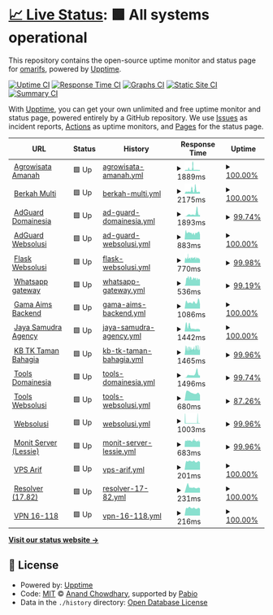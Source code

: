 # [📈 Live Status](https://demo.upptime.js.org): <!--live status--> **🟩 All systems operational**

This repository contains the open-source uptime monitor and status page for [omarifs](https://demo.upptime.js.org), powered by [Upptime](https://github.com/upptime/upptime).

[![Uptime CI](https://github.com/omarifs/uptime-monitoring/workflows/Uptime%20CI/badge.svg)](https://github.com/omarifs/uptime-monitoring/actions?query=workflow%3A%22Uptime+CI%22)
[![Response Time CI](https://github.com/omarifs/uptime-monitoring/workflows/Response%20Time%20CI/badge.svg)](https://github.com/omarifs/uptime-monitoring/actions?query=workflow%3A%22Response+Time+CI%22)
[![Graphs CI](https://github.com/omarifs/uptime-monitoring/workflows/Graphs%20CI/badge.svg)](https://github.com/omarifs/uptime-monitoring/actions?query=workflow%3A%22Graphs+CI%22)
[![Static Site CI](https://github.com/omarifs/uptime-monitoring/workflows/Static%20Site%20CI/badge.svg)](https://github.com/omarifs/uptime-monitoring/actions?query=workflow%3A%22Static+Site+CI%22)
[![Summary CI](https://github.com/omarifs/uptime-monitoring/workflows/Summary%20CI/badge.svg)](https://github.com/omarifs/uptime-monitoring/actions?query=workflow%3A%22Summary+CI%22)

With [Upptime](https://upptime.js.org), you can get your own unlimited and free uptime monitor and status page, powered entirely by a GitHub repository. We use [Issues](https://github.com/omarifs/uptime-monitoring/issues) as incident reports, [Actions](https://github.com/omarifs/uptime-monitoring/actions) as uptime monitors, and [Pages](https://demo.upptime.js.org) for the status page.

<!--start: status pages-->
<!-- This summary is generated by Upptime (https://github.com/upptime/upptime) -->
<!-- Do not edit this manually, your changes will be overwritten -->
<!-- prettier-ignore -->
| URL | Status | History | Response Time | Uptime |
| --- | ------ | ------- | ------------- | ------ |
| <img alt="" src="https://icons.duckduckgo.com/ip3/agrowisataamanah.id.ico" height="13"> [Agrowisata Amanah](https://agrowisataamanah.id) | 🟩 Up | [agrowisata-amanah.yml](https://github.com/omarifs/uptime-monitoring/commits/HEAD/history/agrowisata-amanah.yml) | <details><summary><img alt="Response time graph" src="./graphs/agrowisata-amanah/response-time-week.png" height="20"> 1889ms</summary><br><a href="https://uptime.websolusi.com/history/agrowisata-amanah"><img alt="Response time 7058" src="https://img.shields.io/endpoint?url=https%3A%2F%2Fraw.githubusercontent.com%2Fomarifs%2Fuptime-monitoring%2FHEAD%2Fapi%2Fagrowisata-amanah%2Fresponse-time.json"></a><br><a href="https://uptime.websolusi.com/history/agrowisata-amanah"><img alt="24-hour response time 837" src="https://img.shields.io/endpoint?url=https%3A%2F%2Fraw.githubusercontent.com%2Fomarifs%2Fuptime-monitoring%2FHEAD%2Fapi%2Fagrowisata-amanah%2Fresponse-time-day.json"></a><br><a href="https://uptime.websolusi.com/history/agrowisata-amanah"><img alt="7-day response time 1889" src="https://img.shields.io/endpoint?url=https%3A%2F%2Fraw.githubusercontent.com%2Fomarifs%2Fuptime-monitoring%2FHEAD%2Fapi%2Fagrowisata-amanah%2Fresponse-time-week.json"></a><br><a href="https://uptime.websolusi.com/history/agrowisata-amanah"><img alt="30-day response time 6852" src="https://img.shields.io/endpoint?url=https%3A%2F%2Fraw.githubusercontent.com%2Fomarifs%2Fuptime-monitoring%2FHEAD%2Fapi%2Fagrowisata-amanah%2Fresponse-time-month.json"></a><br><a href="https://uptime.websolusi.com/history/agrowisata-amanah"><img alt="1-year response time 7058" src="https://img.shields.io/endpoint?url=https%3A%2F%2Fraw.githubusercontent.com%2Fomarifs%2Fuptime-monitoring%2FHEAD%2Fapi%2Fagrowisata-amanah%2Fresponse-time-year.json"></a></details> | <details><summary><a href="https://uptime.websolusi.com/history/agrowisata-amanah">100.00%</a></summary><a href="https://uptime.websolusi.com/history/agrowisata-amanah"><img alt="All-time uptime 98.57%" src="https://img.shields.io/endpoint?url=https%3A%2F%2Fraw.githubusercontent.com%2Fomarifs%2Fuptime-monitoring%2FHEAD%2Fapi%2Fagrowisata-amanah%2Fuptime.json"></a><br><a href="https://uptime.websolusi.com/history/agrowisata-amanah"><img alt="24-hour uptime 100.00%" src="https://img.shields.io/endpoint?url=https%3A%2F%2Fraw.githubusercontent.com%2Fomarifs%2Fuptime-monitoring%2FHEAD%2Fapi%2Fagrowisata-amanah%2Fuptime-day.json"></a><br><a href="https://uptime.websolusi.com/history/agrowisata-amanah"><img alt="7-day uptime 100.00%" src="https://img.shields.io/endpoint?url=https%3A%2F%2Fraw.githubusercontent.com%2Fomarifs%2Fuptime-monitoring%2FHEAD%2Fapi%2Fagrowisata-amanah%2Fuptime-week.json"></a><br><a href="https://uptime.websolusi.com/history/agrowisata-amanah"><img alt="30-day uptime 97.99%" src="https://img.shields.io/endpoint?url=https%3A%2F%2Fraw.githubusercontent.com%2Fomarifs%2Fuptime-monitoring%2FHEAD%2Fapi%2Fagrowisata-amanah%2Fuptime-month.json"></a><br><a href="https://uptime.websolusi.com/history/agrowisata-amanah"><img alt="1-year uptime 98.57%" src="https://img.shields.io/endpoint?url=https%3A%2F%2Fraw.githubusercontent.com%2Fomarifs%2Fuptime-monitoring%2FHEAD%2Fapi%2Fagrowisata-amanah%2Fuptime-year.json"></a></details>
| <img alt="" src="https://icons.duckduckgo.com/ip3/berkahmulti.com.ico" height="13"> [Berkah Multi](https://berkahmulti.com) | 🟩 Up | [berkah-multi.yml](https://github.com/omarifs/uptime-monitoring/commits/HEAD/history/berkah-multi.yml) | <details><summary><img alt="Response time graph" src="./graphs/berkah-multi/response-time-week.png" height="20"> 2175ms</summary><br><a href="https://uptime.websolusi.com/history/berkah-multi"><img alt="Response time 3821" src="https://img.shields.io/endpoint?url=https%3A%2F%2Fraw.githubusercontent.com%2Fomarifs%2Fuptime-monitoring%2FHEAD%2Fapi%2Fberkah-multi%2Fresponse-time.json"></a><br><a href="https://uptime.websolusi.com/history/berkah-multi"><img alt="24-hour response time 1194" src="https://img.shields.io/endpoint?url=https%3A%2F%2Fraw.githubusercontent.com%2Fomarifs%2Fuptime-monitoring%2FHEAD%2Fapi%2Fberkah-multi%2Fresponse-time-day.json"></a><br><a href="https://uptime.websolusi.com/history/berkah-multi"><img alt="7-day response time 2175" src="https://img.shields.io/endpoint?url=https%3A%2F%2Fraw.githubusercontent.com%2Fomarifs%2Fuptime-monitoring%2FHEAD%2Fapi%2Fberkah-multi%2Fresponse-time-week.json"></a><br><a href="https://uptime.websolusi.com/history/berkah-multi"><img alt="30-day response time 4211" src="https://img.shields.io/endpoint?url=https%3A%2F%2Fraw.githubusercontent.com%2Fomarifs%2Fuptime-monitoring%2FHEAD%2Fapi%2Fberkah-multi%2Fresponse-time-month.json"></a><br><a href="https://uptime.websolusi.com/history/berkah-multi"><img alt="1-year response time 3821" src="https://img.shields.io/endpoint?url=https%3A%2F%2Fraw.githubusercontent.com%2Fomarifs%2Fuptime-monitoring%2FHEAD%2Fapi%2Fberkah-multi%2Fresponse-time-year.json"></a></details> | <details><summary><a href="https://uptime.websolusi.com/history/berkah-multi">100.00%</a></summary><a href="https://uptime.websolusi.com/history/berkah-multi"><img alt="All-time uptime 85.91%" src="https://img.shields.io/endpoint?url=https%3A%2F%2Fraw.githubusercontent.com%2Fomarifs%2Fuptime-monitoring%2FHEAD%2Fapi%2Fberkah-multi%2Fuptime.json"></a><br><a href="https://uptime.websolusi.com/history/berkah-multi"><img alt="24-hour uptime 100.00%" src="https://img.shields.io/endpoint?url=https%3A%2F%2Fraw.githubusercontent.com%2Fomarifs%2Fuptime-monitoring%2FHEAD%2Fapi%2Fberkah-multi%2Fuptime-day.json"></a><br><a href="https://uptime.websolusi.com/history/berkah-multi"><img alt="7-day uptime 100.00%" src="https://img.shields.io/endpoint?url=https%3A%2F%2Fraw.githubusercontent.com%2Fomarifs%2Fuptime-monitoring%2FHEAD%2Fapi%2Fberkah-multi%2Fuptime-week.json"></a><br><a href="https://uptime.websolusi.com/history/berkah-multi"><img alt="30-day uptime 97.59%" src="https://img.shields.io/endpoint?url=https%3A%2F%2Fraw.githubusercontent.com%2Fomarifs%2Fuptime-monitoring%2FHEAD%2Fapi%2Fberkah-multi%2Fuptime-month.json"></a><br><a href="https://uptime.websolusi.com/history/berkah-multi"><img alt="1-year uptime 85.91%" src="https://img.shields.io/endpoint?url=https%3A%2F%2Fraw.githubusercontent.com%2Fomarifs%2Fuptime-monitoring%2FHEAD%2Fapi%2Fberkah-multi%2Fuptime-year.json"></a></details>
| <img alt="" src="https://icons.duckduckgo.com/ip3/dns.tsdn.my.id.ico" height="13"> [AdGuard Domainesia](https://dns.tsdn.my.id) | 🟩 Up | [ad-guard-domainesia.yml](https://github.com/omarifs/uptime-monitoring/commits/HEAD/history/ad-guard-domainesia.yml) | <details><summary><img alt="Response time graph" src="./graphs/ad-guard-domainesia/response-time-week.png" height="20"> 1893ms</summary><br><a href="https://uptime.websolusi.com/history/ad-guard-domainesia"><img alt="Response time 1893" src="https://img.shields.io/endpoint?url=https%3A%2F%2Fraw.githubusercontent.com%2Fomarifs%2Fuptime-monitoring%2FHEAD%2Fapi%2Fad-guard-domainesia%2Fresponse-time.json"></a><br><a href="https://uptime.websolusi.com/history/ad-guard-domainesia"><img alt="24-hour response time 1309" src="https://img.shields.io/endpoint?url=https%3A%2F%2Fraw.githubusercontent.com%2Fomarifs%2Fuptime-monitoring%2FHEAD%2Fapi%2Fad-guard-domainesia%2Fresponse-time-day.json"></a><br><a href="https://uptime.websolusi.com/history/ad-guard-domainesia"><img alt="7-day response time 1893" src="https://img.shields.io/endpoint?url=https%3A%2F%2Fraw.githubusercontent.com%2Fomarifs%2Fuptime-monitoring%2FHEAD%2Fapi%2Fad-guard-domainesia%2Fresponse-time-week.json"></a><br><a href="https://uptime.websolusi.com/history/ad-guard-domainesia"><img alt="30-day response time 1893" src="https://img.shields.io/endpoint?url=https%3A%2F%2Fraw.githubusercontent.com%2Fomarifs%2Fuptime-monitoring%2FHEAD%2Fapi%2Fad-guard-domainesia%2Fresponse-time-month.json"></a><br><a href="https://uptime.websolusi.com/history/ad-guard-domainesia"><img alt="1-year response time 1893" src="https://img.shields.io/endpoint?url=https%3A%2F%2Fraw.githubusercontent.com%2Fomarifs%2Fuptime-monitoring%2FHEAD%2Fapi%2Fad-guard-domainesia%2Fresponse-time-year.json"></a></details> | <details><summary><a href="https://uptime.websolusi.com/history/ad-guard-domainesia">99.74%</a></summary><a href="https://uptime.websolusi.com/history/ad-guard-domainesia"><img alt="All-time uptime 99.74%" src="https://img.shields.io/endpoint?url=https%3A%2F%2Fraw.githubusercontent.com%2Fomarifs%2Fuptime-monitoring%2FHEAD%2Fapi%2Fad-guard-domainesia%2Fuptime.json"></a><br><a href="https://uptime.websolusi.com/history/ad-guard-domainesia"><img alt="24-hour uptime 100.00%" src="https://img.shields.io/endpoint?url=https%3A%2F%2Fraw.githubusercontent.com%2Fomarifs%2Fuptime-monitoring%2FHEAD%2Fapi%2Fad-guard-domainesia%2Fuptime-day.json"></a><br><a href="https://uptime.websolusi.com/history/ad-guard-domainesia"><img alt="7-day uptime 99.74%" src="https://img.shields.io/endpoint?url=https%3A%2F%2Fraw.githubusercontent.com%2Fomarifs%2Fuptime-monitoring%2FHEAD%2Fapi%2Fad-guard-domainesia%2Fuptime-week.json"></a><br><a href="https://uptime.websolusi.com/history/ad-guard-domainesia"><img alt="30-day uptime 99.74%" src="https://img.shields.io/endpoint?url=https%3A%2F%2Fraw.githubusercontent.com%2Fomarifs%2Fuptime-monitoring%2FHEAD%2Fapi%2Fad-guard-domainesia%2Fuptime-month.json"></a><br><a href="https://uptime.websolusi.com/history/ad-guard-domainesia"><img alt="1-year uptime 99.74%" src="https://img.shields.io/endpoint?url=https%3A%2F%2Fraw.githubusercontent.com%2Fomarifs%2Fuptime-monitoring%2FHEAD%2Fapi%2Fad-guard-domainesia%2Fuptime-year.json"></a></details>
| <img alt="" src="https://icons.duckduckgo.com/ip3/dns.websolusi.com.ico" height="13"> [AdGuard Websolusi](https://dns.websolusi.com) | 🟩 Up | [ad-guard-websolusi.yml](https://github.com/omarifs/uptime-monitoring/commits/HEAD/history/ad-guard-websolusi.yml) | <details><summary><img alt="Response time graph" src="./graphs/ad-guard-websolusi/response-time-week.png" height="20"> 883ms</summary><br><a href="https://uptime.websolusi.com/history/ad-guard-websolusi"><img alt="Response time 1352" src="https://img.shields.io/endpoint?url=https%3A%2F%2Fraw.githubusercontent.com%2Fomarifs%2Fuptime-monitoring%2FHEAD%2Fapi%2Fad-guard-websolusi%2Fresponse-time.json"></a><br><a href="https://uptime.websolusi.com/history/ad-guard-websolusi"><img alt="24-hour response time 613" src="https://img.shields.io/endpoint?url=https%3A%2F%2Fraw.githubusercontent.com%2Fomarifs%2Fuptime-monitoring%2FHEAD%2Fapi%2Fad-guard-websolusi%2Fresponse-time-day.json"></a><br><a href="https://uptime.websolusi.com/history/ad-guard-websolusi"><img alt="7-day response time 883" src="https://img.shields.io/endpoint?url=https%3A%2F%2Fraw.githubusercontent.com%2Fomarifs%2Fuptime-monitoring%2FHEAD%2Fapi%2Fad-guard-websolusi%2Fresponse-time-week.json"></a><br><a href="https://uptime.websolusi.com/history/ad-guard-websolusi"><img alt="30-day response time 1551" src="https://img.shields.io/endpoint?url=https%3A%2F%2Fraw.githubusercontent.com%2Fomarifs%2Fuptime-monitoring%2FHEAD%2Fapi%2Fad-guard-websolusi%2Fresponse-time-month.json"></a><br><a href="https://uptime.websolusi.com/history/ad-guard-websolusi"><img alt="1-year response time 1352" src="https://img.shields.io/endpoint?url=https%3A%2F%2Fraw.githubusercontent.com%2Fomarifs%2Fuptime-monitoring%2FHEAD%2Fapi%2Fad-guard-websolusi%2Fresponse-time-year.json"></a></details> | <details><summary><a href="https://uptime.websolusi.com/history/ad-guard-websolusi">100.00%</a></summary><a href="https://uptime.websolusi.com/history/ad-guard-websolusi"><img alt="All-time uptime 93.61%" src="https://img.shields.io/endpoint?url=https%3A%2F%2Fraw.githubusercontent.com%2Fomarifs%2Fuptime-monitoring%2FHEAD%2Fapi%2Fad-guard-websolusi%2Fuptime.json"></a><br><a href="https://uptime.websolusi.com/history/ad-guard-websolusi"><img alt="24-hour uptime 100.00%" src="https://img.shields.io/endpoint?url=https%3A%2F%2Fraw.githubusercontent.com%2Fomarifs%2Fuptime-monitoring%2FHEAD%2Fapi%2Fad-guard-websolusi%2Fuptime-day.json"></a><br><a href="https://uptime.websolusi.com/history/ad-guard-websolusi"><img alt="7-day uptime 100.00%" src="https://img.shields.io/endpoint?url=https%3A%2F%2Fraw.githubusercontent.com%2Fomarifs%2Fuptime-monitoring%2FHEAD%2Fapi%2Fad-guard-websolusi%2Fuptime-week.json"></a><br><a href="https://uptime.websolusi.com/history/ad-guard-websolusi"><img alt="30-day uptime 96.82%" src="https://img.shields.io/endpoint?url=https%3A%2F%2Fraw.githubusercontent.com%2Fomarifs%2Fuptime-monitoring%2FHEAD%2Fapi%2Fad-guard-websolusi%2Fuptime-month.json"></a><br><a href="https://uptime.websolusi.com/history/ad-guard-websolusi"><img alt="1-year uptime 93.61%" src="https://img.shields.io/endpoint?url=https%3A%2F%2Fraw.githubusercontent.com%2Fomarifs%2Fuptime-monitoring%2FHEAD%2Fapi%2Fad-guard-websolusi%2Fuptime-year.json"></a></details>
| <img alt="" src="https://icons.duckduckgo.com/ip3/flask.websolusi.com.ico" height="13"> [Flask Websolusi](https://flask.websolusi.com) | 🟩 Up | [flask-websolusi.yml](https://github.com/omarifs/uptime-monitoring/commits/HEAD/history/flask-websolusi.yml) | <details><summary><img alt="Response time graph" src="./graphs/flask-websolusi/response-time-week.png" height="20"> 770ms</summary><br><a href="https://uptime.websolusi.com/history/flask-websolusi"><img alt="Response time 1512" src="https://img.shields.io/endpoint?url=https%3A%2F%2Fraw.githubusercontent.com%2Fomarifs%2Fuptime-monitoring%2FHEAD%2Fapi%2Fflask-websolusi%2Fresponse-time.json"></a><br><a href="https://uptime.websolusi.com/history/flask-websolusi"><img alt="24-hour response time 641" src="https://img.shields.io/endpoint?url=https%3A%2F%2Fraw.githubusercontent.com%2Fomarifs%2Fuptime-monitoring%2FHEAD%2Fapi%2Fflask-websolusi%2Fresponse-time-day.json"></a><br><a href="https://uptime.websolusi.com/history/flask-websolusi"><img alt="7-day response time 770" src="https://img.shields.io/endpoint?url=https%3A%2F%2Fraw.githubusercontent.com%2Fomarifs%2Fuptime-monitoring%2FHEAD%2Fapi%2Fflask-websolusi%2Fresponse-time-week.json"></a><br><a href="https://uptime.websolusi.com/history/flask-websolusi"><img alt="30-day response time 1260" src="https://img.shields.io/endpoint?url=https%3A%2F%2Fraw.githubusercontent.com%2Fomarifs%2Fuptime-monitoring%2FHEAD%2Fapi%2Fflask-websolusi%2Fresponse-time-month.json"></a><br><a href="https://uptime.websolusi.com/history/flask-websolusi"><img alt="1-year response time 1512" src="https://img.shields.io/endpoint?url=https%3A%2F%2Fraw.githubusercontent.com%2Fomarifs%2Fuptime-monitoring%2FHEAD%2Fapi%2Fflask-websolusi%2Fresponse-time-year.json"></a></details> | <details><summary><a href="https://uptime.websolusi.com/history/flask-websolusi">99.98%</a></summary><a href="https://uptime.websolusi.com/history/flask-websolusi"><img alt="All-time uptime 97.53%" src="https://img.shields.io/endpoint?url=https%3A%2F%2Fraw.githubusercontent.com%2Fomarifs%2Fuptime-monitoring%2FHEAD%2Fapi%2Fflask-websolusi%2Fuptime.json"></a><br><a href="https://uptime.websolusi.com/history/flask-websolusi"><img alt="24-hour uptime 100.00%" src="https://img.shields.io/endpoint?url=https%3A%2F%2Fraw.githubusercontent.com%2Fomarifs%2Fuptime-monitoring%2FHEAD%2Fapi%2Fflask-websolusi%2Fuptime-day.json"></a><br><a href="https://uptime.websolusi.com/history/flask-websolusi"><img alt="7-day uptime 99.98%" src="https://img.shields.io/endpoint?url=https%3A%2F%2Fraw.githubusercontent.com%2Fomarifs%2Fuptime-monitoring%2FHEAD%2Fapi%2Fflask-websolusi%2Fuptime-week.json"></a><br><a href="https://uptime.websolusi.com/history/flask-websolusi"><img alt="30-day uptime 98.09%" src="https://img.shields.io/endpoint?url=https%3A%2F%2Fraw.githubusercontent.com%2Fomarifs%2Fuptime-monitoring%2FHEAD%2Fapi%2Fflask-websolusi%2Fuptime-month.json"></a><br><a href="https://uptime.websolusi.com/history/flask-websolusi"><img alt="1-year uptime 97.53%" src="https://img.shields.io/endpoint?url=https%3A%2F%2Fraw.githubusercontent.com%2Fomarifs%2Fuptime-monitoring%2FHEAD%2Fapi%2Fflask-websolusi%2Fuptime-year.json"></a></details>
| <img alt="" src="https://icons.duckduckgo.com/ip3/wa.websolusi.com.ico" height="13"> [Whatsapp gateway](https://wa.websolusi.com/session?key=28074e6b-6456-4730-8ffd-6915876352d5&session=notif) | 🟩 Up | [whatsapp-gateway.yml](https://github.com/omarifs/uptime-monitoring/commits/HEAD/history/whatsapp-gateway.yml) | <details><summary><img alt="Response time graph" src="./graphs/whatsapp-gateway/response-time-week.png" height="20"> 536ms</summary><br><a href="https://uptime.websolusi.com/history/whatsapp-gateway"><img alt="Response time 536" src="https://img.shields.io/endpoint?url=https%3A%2F%2Fraw.githubusercontent.com%2Fomarifs%2Fuptime-monitoring%2FHEAD%2Fapi%2Fwhatsapp-gateway%2Fresponse-time.json"></a><br><a href="https://uptime.websolusi.com/history/whatsapp-gateway"><img alt="24-hour response time 493" src="https://img.shields.io/endpoint?url=https%3A%2F%2Fraw.githubusercontent.com%2Fomarifs%2Fuptime-monitoring%2FHEAD%2Fapi%2Fwhatsapp-gateway%2Fresponse-time-day.json"></a><br><a href="https://uptime.websolusi.com/history/whatsapp-gateway"><img alt="7-day response time 536" src="https://img.shields.io/endpoint?url=https%3A%2F%2Fraw.githubusercontent.com%2Fomarifs%2Fuptime-monitoring%2FHEAD%2Fapi%2Fwhatsapp-gateway%2Fresponse-time-week.json"></a><br><a href="https://uptime.websolusi.com/history/whatsapp-gateway"><img alt="30-day response time 536" src="https://img.shields.io/endpoint?url=https%3A%2F%2Fraw.githubusercontent.com%2Fomarifs%2Fuptime-monitoring%2FHEAD%2Fapi%2Fwhatsapp-gateway%2Fresponse-time-month.json"></a><br><a href="https://uptime.websolusi.com/history/whatsapp-gateway"><img alt="1-year response time 536" src="https://img.shields.io/endpoint?url=https%3A%2F%2Fraw.githubusercontent.com%2Fomarifs%2Fuptime-monitoring%2FHEAD%2Fapi%2Fwhatsapp-gateway%2Fresponse-time-year.json"></a></details> | <details><summary><a href="https://uptime.websolusi.com/history/whatsapp-gateway">99.19%</a></summary><a href="https://uptime.websolusi.com/history/whatsapp-gateway"><img alt="All-time uptime 99.19%" src="https://img.shields.io/endpoint?url=https%3A%2F%2Fraw.githubusercontent.com%2Fomarifs%2Fuptime-monitoring%2FHEAD%2Fapi%2Fwhatsapp-gateway%2Fuptime.json"></a><br><a href="https://uptime.websolusi.com/history/whatsapp-gateway"><img alt="24-hour uptime 100.00%" src="https://img.shields.io/endpoint?url=https%3A%2F%2Fraw.githubusercontent.com%2Fomarifs%2Fuptime-monitoring%2FHEAD%2Fapi%2Fwhatsapp-gateway%2Fuptime-day.json"></a><br><a href="https://uptime.websolusi.com/history/whatsapp-gateway"><img alt="7-day uptime 99.19%" src="https://img.shields.io/endpoint?url=https%3A%2F%2Fraw.githubusercontent.com%2Fomarifs%2Fuptime-monitoring%2FHEAD%2Fapi%2Fwhatsapp-gateway%2Fuptime-week.json"></a><br><a href="https://uptime.websolusi.com/history/whatsapp-gateway"><img alt="30-day uptime 99.19%" src="https://img.shields.io/endpoint?url=https%3A%2F%2Fraw.githubusercontent.com%2Fomarifs%2Fuptime-monitoring%2FHEAD%2Fapi%2Fwhatsapp-gateway%2Fuptime-month.json"></a><br><a href="https://uptime.websolusi.com/history/whatsapp-gateway"><img alt="1-year uptime 99.19%" src="https://img.shields.io/endpoint?url=https%3A%2F%2Fraw.githubusercontent.com%2Fomarifs%2Fuptime-monitoring%2FHEAD%2Fapi%2Fwhatsapp-gateway%2Fuptime-year.json"></a></details>
| <img alt="" src="https://icons.duckduckgo.com/ip3/gamaaims.com.ico" height="13"> [Gama Aims Backend](https://gamaaims.com) | 🟩 Up | [gama-aims-backend.yml](https://github.com/omarifs/uptime-monitoring/commits/HEAD/history/gama-aims-backend.yml) | <details><summary><img alt="Response time graph" src="./graphs/gama-aims-backend/response-time-week.png" height="20"> 1086ms</summary><br><a href="https://uptime.websolusi.com/history/gama-aims-backend"><img alt="Response time 1443" src="https://img.shields.io/endpoint?url=https%3A%2F%2Fraw.githubusercontent.com%2Fomarifs%2Fuptime-monitoring%2FHEAD%2Fapi%2Fgama-aims-backend%2Fresponse-time.json"></a><br><a href="https://uptime.websolusi.com/history/gama-aims-backend"><img alt="24-hour response time 689" src="https://img.shields.io/endpoint?url=https%3A%2F%2Fraw.githubusercontent.com%2Fomarifs%2Fuptime-monitoring%2FHEAD%2Fapi%2Fgama-aims-backend%2Fresponse-time-day.json"></a><br><a href="https://uptime.websolusi.com/history/gama-aims-backend"><img alt="7-day response time 1086" src="https://img.shields.io/endpoint?url=https%3A%2F%2Fraw.githubusercontent.com%2Fomarifs%2Fuptime-monitoring%2FHEAD%2Fapi%2Fgama-aims-backend%2Fresponse-time-week.json"></a><br><a href="https://uptime.websolusi.com/history/gama-aims-backend"><img alt="30-day response time 1372" src="https://img.shields.io/endpoint?url=https%3A%2F%2Fraw.githubusercontent.com%2Fomarifs%2Fuptime-monitoring%2FHEAD%2Fapi%2Fgama-aims-backend%2Fresponse-time-month.json"></a><br><a href="https://uptime.websolusi.com/history/gama-aims-backend"><img alt="1-year response time 1443" src="https://img.shields.io/endpoint?url=https%3A%2F%2Fraw.githubusercontent.com%2Fomarifs%2Fuptime-monitoring%2FHEAD%2Fapi%2Fgama-aims-backend%2Fresponse-time-year.json"></a></details> | <details><summary><a href="https://uptime.websolusi.com/history/gama-aims-backend">100.00%</a></summary><a href="https://uptime.websolusi.com/history/gama-aims-backend"><img alt="All-time uptime 87.11%" src="https://img.shields.io/endpoint?url=https%3A%2F%2Fraw.githubusercontent.com%2Fomarifs%2Fuptime-monitoring%2FHEAD%2Fapi%2Fgama-aims-backend%2Fuptime.json"></a><br><a href="https://uptime.websolusi.com/history/gama-aims-backend"><img alt="24-hour uptime 100.00%" src="https://img.shields.io/endpoint?url=https%3A%2F%2Fraw.githubusercontent.com%2Fomarifs%2Fuptime-monitoring%2FHEAD%2Fapi%2Fgama-aims-backend%2Fuptime-day.json"></a><br><a href="https://uptime.websolusi.com/history/gama-aims-backend"><img alt="7-day uptime 100.00%" src="https://img.shields.io/endpoint?url=https%3A%2F%2Fraw.githubusercontent.com%2Fomarifs%2Fuptime-monitoring%2FHEAD%2Fapi%2Fgama-aims-backend%2Fuptime-week.json"></a><br><a href="https://uptime.websolusi.com/history/gama-aims-backend"><img alt="30-day uptime 80.81%" src="https://img.shields.io/endpoint?url=https%3A%2F%2Fraw.githubusercontent.com%2Fomarifs%2Fuptime-monitoring%2FHEAD%2Fapi%2Fgama-aims-backend%2Fuptime-month.json"></a><br><a href="https://uptime.websolusi.com/history/gama-aims-backend"><img alt="1-year uptime 87.11%" src="https://img.shields.io/endpoint?url=https%3A%2F%2Fraw.githubusercontent.com%2Fomarifs%2Fuptime-monitoring%2FHEAD%2Fapi%2Fgama-aims-backend%2Fuptime-year.json"></a></details>
| <img alt="" src="https://icons.duckduckgo.com/ip3/jayasamudra-agency.com.ico" height="13"> [Jaya Samudra Agency](https://jayasamudra-agency.com) | 🟩 Up | [jaya-samudra-agency.yml](https://github.com/omarifs/uptime-monitoring/commits/HEAD/history/jaya-samudra-agency.yml) | <details><summary><img alt="Response time graph" src="./graphs/jaya-samudra-agency/response-time-week.png" height="20"> 1442ms</summary><br><a href="https://uptime.websolusi.com/history/jaya-samudra-agency"><img alt="Response time 2487" src="https://img.shields.io/endpoint?url=https%3A%2F%2Fraw.githubusercontent.com%2Fomarifs%2Fuptime-monitoring%2FHEAD%2Fapi%2Fjaya-samudra-agency%2Fresponse-time.json"></a><br><a href="https://uptime.websolusi.com/history/jaya-samudra-agency"><img alt="24-hour response time 712" src="https://img.shields.io/endpoint?url=https%3A%2F%2Fraw.githubusercontent.com%2Fomarifs%2Fuptime-monitoring%2FHEAD%2Fapi%2Fjaya-samudra-agency%2Fresponse-time-day.json"></a><br><a href="https://uptime.websolusi.com/history/jaya-samudra-agency"><img alt="7-day response time 1442" src="https://img.shields.io/endpoint?url=https%3A%2F%2Fraw.githubusercontent.com%2Fomarifs%2Fuptime-monitoring%2FHEAD%2Fapi%2Fjaya-samudra-agency%2Fresponse-time-week.json"></a><br><a href="https://uptime.websolusi.com/history/jaya-samudra-agency"><img alt="30-day response time 3650" src="https://img.shields.io/endpoint?url=https%3A%2F%2Fraw.githubusercontent.com%2Fomarifs%2Fuptime-monitoring%2FHEAD%2Fapi%2Fjaya-samudra-agency%2Fresponse-time-month.json"></a><br><a href="https://uptime.websolusi.com/history/jaya-samudra-agency"><img alt="1-year response time 2487" src="https://img.shields.io/endpoint?url=https%3A%2F%2Fraw.githubusercontent.com%2Fomarifs%2Fuptime-monitoring%2FHEAD%2Fapi%2Fjaya-samudra-agency%2Fresponse-time-year.json"></a></details> | <details><summary><a href="https://uptime.websolusi.com/history/jaya-samudra-agency">100.00%</a></summary><a href="https://uptime.websolusi.com/history/jaya-samudra-agency"><img alt="All-time uptime 92.59%" src="https://img.shields.io/endpoint?url=https%3A%2F%2Fraw.githubusercontent.com%2Fomarifs%2Fuptime-monitoring%2FHEAD%2Fapi%2Fjaya-samudra-agency%2Fuptime.json"></a><br><a href="https://uptime.websolusi.com/history/jaya-samudra-agency"><img alt="24-hour uptime 100.00%" src="https://img.shields.io/endpoint?url=https%3A%2F%2Fraw.githubusercontent.com%2Fomarifs%2Fuptime-monitoring%2FHEAD%2Fapi%2Fjaya-samudra-agency%2Fuptime-day.json"></a><br><a href="https://uptime.websolusi.com/history/jaya-samudra-agency"><img alt="7-day uptime 100.00%" src="https://img.shields.io/endpoint?url=https%3A%2F%2Fraw.githubusercontent.com%2Fomarifs%2Fuptime-monitoring%2FHEAD%2Fapi%2Fjaya-samudra-agency%2Fuptime-week.json"></a><br><a href="https://uptime.websolusi.com/history/jaya-samudra-agency"><img alt="30-day uptime 91.90%" src="https://img.shields.io/endpoint?url=https%3A%2F%2Fraw.githubusercontent.com%2Fomarifs%2Fuptime-monitoring%2FHEAD%2Fapi%2Fjaya-samudra-agency%2Fuptime-month.json"></a><br><a href="https://uptime.websolusi.com/history/jaya-samudra-agency"><img alt="1-year uptime 92.59%" src="https://img.shields.io/endpoint?url=https%3A%2F%2Fraw.githubusercontent.com%2Fomarifs%2Fuptime-monitoring%2FHEAD%2Fapi%2Fjaya-samudra-agency%2Fuptime-year.json"></a></details>
| <img alt="" src="https://icons.duckduckgo.com/ip3/kbtktamanbahagia.sch.id.ico" height="13"> [KB TK Taman Bahagia](https://kbtktamanbahagia.sch.id) | 🟩 Up | [kb-tk-taman-bahagia.yml](https://github.com/omarifs/uptime-monitoring/commits/HEAD/history/kb-tk-taman-bahagia.yml) | <details><summary><img alt="Response time graph" src="./graphs/kb-tk-taman-bahagia/response-time-week.png" height="20"> 1465ms</summary><br><a href="https://uptime.websolusi.com/history/kb-tk-taman-bahagia"><img alt="Response time 1482" src="https://img.shields.io/endpoint?url=https%3A%2F%2Fraw.githubusercontent.com%2Fomarifs%2Fuptime-monitoring%2FHEAD%2Fapi%2Fkb-tk-taman-bahagia%2Fresponse-time.json"></a><br><a href="https://uptime.websolusi.com/history/kb-tk-taman-bahagia"><img alt="24-hour response time 1658" src="https://img.shields.io/endpoint?url=https%3A%2F%2Fraw.githubusercontent.com%2Fomarifs%2Fuptime-monitoring%2FHEAD%2Fapi%2Fkb-tk-taman-bahagia%2Fresponse-time-day.json"></a><br><a href="https://uptime.websolusi.com/history/kb-tk-taman-bahagia"><img alt="7-day response time 1465" src="https://img.shields.io/endpoint?url=https%3A%2F%2Fraw.githubusercontent.com%2Fomarifs%2Fuptime-monitoring%2FHEAD%2Fapi%2Fkb-tk-taman-bahagia%2Fresponse-time-week.json"></a><br><a href="https://uptime.websolusi.com/history/kb-tk-taman-bahagia"><img alt="30-day response time 1461" src="https://img.shields.io/endpoint?url=https%3A%2F%2Fraw.githubusercontent.com%2Fomarifs%2Fuptime-monitoring%2FHEAD%2Fapi%2Fkb-tk-taman-bahagia%2Fresponse-time-month.json"></a><br><a href="https://uptime.websolusi.com/history/kb-tk-taman-bahagia"><img alt="1-year response time 1482" src="https://img.shields.io/endpoint?url=https%3A%2F%2Fraw.githubusercontent.com%2Fomarifs%2Fuptime-monitoring%2FHEAD%2Fapi%2Fkb-tk-taman-bahagia%2Fresponse-time-year.json"></a></details> | <details><summary><a href="https://uptime.websolusi.com/history/kb-tk-taman-bahagia">99.96%</a></summary><a href="https://uptime.websolusi.com/history/kb-tk-taman-bahagia"><img alt="All-time uptime 99.30%" src="https://img.shields.io/endpoint?url=https%3A%2F%2Fraw.githubusercontent.com%2Fomarifs%2Fuptime-monitoring%2FHEAD%2Fapi%2Fkb-tk-taman-bahagia%2Fuptime.json"></a><br><a href="https://uptime.websolusi.com/history/kb-tk-taman-bahagia"><img alt="24-hour uptime 99.89%" src="https://img.shields.io/endpoint?url=https%3A%2F%2Fraw.githubusercontent.com%2Fomarifs%2Fuptime-monitoring%2FHEAD%2Fapi%2Fkb-tk-taman-bahagia%2Fuptime-day.json"></a><br><a href="https://uptime.websolusi.com/history/kb-tk-taman-bahagia"><img alt="7-day uptime 99.96%" src="https://img.shields.io/endpoint?url=https%3A%2F%2Fraw.githubusercontent.com%2Fomarifs%2Fuptime-monitoring%2FHEAD%2Fapi%2Fkb-tk-taman-bahagia%2Fuptime-week.json"></a><br><a href="https://uptime.websolusi.com/history/kb-tk-taman-bahagia"><img alt="30-day uptime 98.42%" src="https://img.shields.io/endpoint?url=https%3A%2F%2Fraw.githubusercontent.com%2Fomarifs%2Fuptime-monitoring%2FHEAD%2Fapi%2Fkb-tk-taman-bahagia%2Fuptime-month.json"></a><br><a href="https://uptime.websolusi.com/history/kb-tk-taman-bahagia"><img alt="1-year uptime 99.30%" src="https://img.shields.io/endpoint?url=https%3A%2F%2Fraw.githubusercontent.com%2Fomarifs%2Fuptime-monitoring%2FHEAD%2Fapi%2Fkb-tk-taman-bahagia%2Fuptime-year.json"></a></details>
| <img alt="" src="https://icons.duckduckgo.com/ip3/tools.tsdn.my.id.ico" height="13"> [Tools Domainesia](https://tools.tsdn.my.id) | 🟩 Up | [tools-domainesia.yml](https://github.com/omarifs/uptime-monitoring/commits/HEAD/history/tools-domainesia.yml) | <details><summary><img alt="Response time graph" src="./graphs/tools-domainesia/response-time-week.png" height="20"> 1496ms</summary><br><a href="https://uptime.websolusi.com/history/tools-domainesia"><img alt="Response time 1496" src="https://img.shields.io/endpoint?url=https%3A%2F%2Fraw.githubusercontent.com%2Fomarifs%2Fuptime-monitoring%2FHEAD%2Fapi%2Ftools-domainesia%2Fresponse-time.json"></a><br><a href="https://uptime.websolusi.com/history/tools-domainesia"><img alt="24-hour response time 1007" src="https://img.shields.io/endpoint?url=https%3A%2F%2Fraw.githubusercontent.com%2Fomarifs%2Fuptime-monitoring%2FHEAD%2Fapi%2Ftools-domainesia%2Fresponse-time-day.json"></a><br><a href="https://uptime.websolusi.com/history/tools-domainesia"><img alt="7-day response time 1496" src="https://img.shields.io/endpoint?url=https%3A%2F%2Fraw.githubusercontent.com%2Fomarifs%2Fuptime-monitoring%2FHEAD%2Fapi%2Ftools-domainesia%2Fresponse-time-week.json"></a><br><a href="https://uptime.websolusi.com/history/tools-domainesia"><img alt="30-day response time 1496" src="https://img.shields.io/endpoint?url=https%3A%2F%2Fraw.githubusercontent.com%2Fomarifs%2Fuptime-monitoring%2FHEAD%2Fapi%2Ftools-domainesia%2Fresponse-time-month.json"></a><br><a href="https://uptime.websolusi.com/history/tools-domainesia"><img alt="1-year response time 1496" src="https://img.shields.io/endpoint?url=https%3A%2F%2Fraw.githubusercontent.com%2Fomarifs%2Fuptime-monitoring%2FHEAD%2Fapi%2Ftools-domainesia%2Fresponse-time-year.json"></a></details> | <details><summary><a href="https://uptime.websolusi.com/history/tools-domainesia">99.74%</a></summary><a href="https://uptime.websolusi.com/history/tools-domainesia"><img alt="All-time uptime 99.74%" src="https://img.shields.io/endpoint?url=https%3A%2F%2Fraw.githubusercontent.com%2Fomarifs%2Fuptime-monitoring%2FHEAD%2Fapi%2Ftools-domainesia%2Fuptime.json"></a><br><a href="https://uptime.websolusi.com/history/tools-domainesia"><img alt="24-hour uptime 100.00%" src="https://img.shields.io/endpoint?url=https%3A%2F%2Fraw.githubusercontent.com%2Fomarifs%2Fuptime-monitoring%2FHEAD%2Fapi%2Ftools-domainesia%2Fuptime-day.json"></a><br><a href="https://uptime.websolusi.com/history/tools-domainesia"><img alt="7-day uptime 99.74%" src="https://img.shields.io/endpoint?url=https%3A%2F%2Fraw.githubusercontent.com%2Fomarifs%2Fuptime-monitoring%2FHEAD%2Fapi%2Ftools-domainesia%2Fuptime-week.json"></a><br><a href="https://uptime.websolusi.com/history/tools-domainesia"><img alt="30-day uptime 99.74%" src="https://img.shields.io/endpoint?url=https%3A%2F%2Fraw.githubusercontent.com%2Fomarifs%2Fuptime-monitoring%2FHEAD%2Fapi%2Ftools-domainesia%2Fuptime-month.json"></a><br><a href="https://uptime.websolusi.com/history/tools-domainesia"><img alt="1-year uptime 99.74%" src="https://img.shields.io/endpoint?url=https%3A%2F%2Fraw.githubusercontent.com%2Fomarifs%2Fuptime-monitoring%2FHEAD%2Fapi%2Ftools-domainesia%2Fuptime-year.json"></a></details>
| <img alt="" src="https://icons.duckduckgo.com/ip3/tools.websolusi.com.ico" height="13"> [Tools Websolusi](https://tools.websolusi.com/belajar/) | 🟩 Up | [tools-websolusi.yml](https://github.com/omarifs/uptime-monitoring/commits/HEAD/history/tools-websolusi.yml) | <details><summary><img alt="Response time graph" src="./graphs/tools-websolusi/response-time-week.png" height="20"> 680ms</summary><br><a href="https://uptime.websolusi.com/history/tools-websolusi"><img alt="Response time 1455" src="https://img.shields.io/endpoint?url=https%3A%2F%2Fraw.githubusercontent.com%2Fomarifs%2Fuptime-monitoring%2FHEAD%2Fapi%2Ftools-websolusi%2Fresponse-time.json"></a><br><a href="https://uptime.websolusi.com/history/tools-websolusi"><img alt="24-hour response time 488" src="https://img.shields.io/endpoint?url=https%3A%2F%2Fraw.githubusercontent.com%2Fomarifs%2Fuptime-monitoring%2FHEAD%2Fapi%2Ftools-websolusi%2Fresponse-time-day.json"></a><br><a href="https://uptime.websolusi.com/history/tools-websolusi"><img alt="7-day response time 680" src="https://img.shields.io/endpoint?url=https%3A%2F%2Fraw.githubusercontent.com%2Fomarifs%2Fuptime-monitoring%2FHEAD%2Fapi%2Ftools-websolusi%2Fresponse-time-week.json"></a><br><a href="https://uptime.websolusi.com/history/tools-websolusi"><img alt="30-day response time 1297" src="https://img.shields.io/endpoint?url=https%3A%2F%2Fraw.githubusercontent.com%2Fomarifs%2Fuptime-monitoring%2FHEAD%2Fapi%2Ftools-websolusi%2Fresponse-time-month.json"></a><br><a href="https://uptime.websolusi.com/history/tools-websolusi"><img alt="1-year response time 1455" src="https://img.shields.io/endpoint?url=https%3A%2F%2Fraw.githubusercontent.com%2Fomarifs%2Fuptime-monitoring%2FHEAD%2Fapi%2Ftools-websolusi%2Fresponse-time-year.json"></a></details> | <details><summary><a href="https://uptime.websolusi.com/history/tools-websolusi">87.26%</a></summary><a href="https://uptime.websolusi.com/history/tools-websolusi"><img alt="All-time uptime 83.30%" src="https://img.shields.io/endpoint?url=https%3A%2F%2Fraw.githubusercontent.com%2Fomarifs%2Fuptime-monitoring%2FHEAD%2Fapi%2Ftools-websolusi%2Fuptime.json"></a><br><a href="https://uptime.websolusi.com/history/tools-websolusi"><img alt="24-hour uptime 100.00%" src="https://img.shields.io/endpoint?url=https%3A%2F%2Fraw.githubusercontent.com%2Fomarifs%2Fuptime-monitoring%2FHEAD%2Fapi%2Ftools-websolusi%2Fuptime-day.json"></a><br><a href="https://uptime.websolusi.com/history/tools-websolusi"><img alt="7-day uptime 87.26%" src="https://img.shields.io/endpoint?url=https%3A%2F%2Fraw.githubusercontent.com%2Fomarifs%2Fuptime-monitoring%2FHEAD%2Fapi%2Ftools-websolusi%2Fuptime-week.json"></a><br><a href="https://uptime.websolusi.com/history/tools-websolusi"><img alt="30-day uptime 96.55%" src="https://img.shields.io/endpoint?url=https%3A%2F%2Fraw.githubusercontent.com%2Fomarifs%2Fuptime-monitoring%2FHEAD%2Fapi%2Ftools-websolusi%2Fuptime-month.json"></a><br><a href="https://uptime.websolusi.com/history/tools-websolusi"><img alt="1-year uptime 83.30%" src="https://img.shields.io/endpoint?url=https%3A%2F%2Fraw.githubusercontent.com%2Fomarifs%2Fuptime-monitoring%2FHEAD%2Fapi%2Ftools-websolusi%2Fuptime-year.json"></a></details>
| <img alt="" src="https://icons.duckduckgo.com/ip3/websolusi.com.ico" height="13"> [Websolusi](https://websolusi.com) | 🟩 Up | [websolusi.yml](https://github.com/omarifs/uptime-monitoring/commits/HEAD/history/websolusi.yml) | <details><summary><img alt="Response time graph" src="./graphs/websolusi/response-time-week.png" height="20"> 1003ms</summary><br><a href="https://uptime.websolusi.com/history/websolusi"><img alt="Response time 1259" src="https://img.shields.io/endpoint?url=https%3A%2F%2Fraw.githubusercontent.com%2Fomarifs%2Fuptime-monitoring%2FHEAD%2Fapi%2Fwebsolusi%2Fresponse-time.json"></a><br><a href="https://uptime.websolusi.com/history/websolusi"><img alt="24-hour response time 491" src="https://img.shields.io/endpoint?url=https%3A%2F%2Fraw.githubusercontent.com%2Fomarifs%2Fuptime-monitoring%2FHEAD%2Fapi%2Fwebsolusi%2Fresponse-time-day.json"></a><br><a href="https://uptime.websolusi.com/history/websolusi"><img alt="7-day response time 1003" src="https://img.shields.io/endpoint?url=https%3A%2F%2Fraw.githubusercontent.com%2Fomarifs%2Fuptime-monitoring%2FHEAD%2Fapi%2Fwebsolusi%2Fresponse-time-week.json"></a><br><a href="https://uptime.websolusi.com/history/websolusi"><img alt="30-day response time 1097" src="https://img.shields.io/endpoint?url=https%3A%2F%2Fraw.githubusercontent.com%2Fomarifs%2Fuptime-monitoring%2FHEAD%2Fapi%2Fwebsolusi%2Fresponse-time-month.json"></a><br><a href="https://uptime.websolusi.com/history/websolusi"><img alt="1-year response time 1259" src="https://img.shields.io/endpoint?url=https%3A%2F%2Fraw.githubusercontent.com%2Fomarifs%2Fuptime-monitoring%2FHEAD%2Fapi%2Fwebsolusi%2Fresponse-time-year.json"></a></details> | <details><summary><a href="https://uptime.websolusi.com/history/websolusi">99.96%</a></summary><a href="https://uptime.websolusi.com/history/websolusi"><img alt="All-time uptime 99.12%" src="https://img.shields.io/endpoint?url=https%3A%2F%2Fraw.githubusercontent.com%2Fomarifs%2Fuptime-monitoring%2FHEAD%2Fapi%2Fwebsolusi%2Fuptime.json"></a><br><a href="https://uptime.websolusi.com/history/websolusi"><img alt="24-hour uptime 99.86%" src="https://img.shields.io/endpoint?url=https%3A%2F%2Fraw.githubusercontent.com%2Fomarifs%2Fuptime-monitoring%2FHEAD%2Fapi%2Fwebsolusi%2Fuptime-day.json"></a><br><a href="https://uptime.websolusi.com/history/websolusi"><img alt="7-day uptime 99.96%" src="https://img.shields.io/endpoint?url=https%3A%2F%2Fraw.githubusercontent.com%2Fomarifs%2Fuptime-monitoring%2FHEAD%2Fapi%2Fwebsolusi%2Fuptime-week.json"></a><br><a href="https://uptime.websolusi.com/history/websolusi"><img alt="30-day uptime 98.09%" src="https://img.shields.io/endpoint?url=https%3A%2F%2Fraw.githubusercontent.com%2Fomarifs%2Fuptime-monitoring%2FHEAD%2Fapi%2Fwebsolusi%2Fuptime-month.json"></a><br><a href="https://uptime.websolusi.com/history/websolusi"><img alt="1-year uptime 99.12%" src="https://img.shields.io/endpoint?url=https%3A%2F%2Fraw.githubusercontent.com%2Fomarifs%2Fuptime-monitoring%2FHEAD%2Fapi%2Fwebsolusi%2Fuptime-year.json"></a></details>
| <img alt="" src="https://icons.duckduckgo.com/ip3/live.websolusi.com.ico" height="13"> [Monit Server (Lessie)](https://live.websolusi.com) | 🟩 Up | [monit-server-lessie.yml](https://github.com/omarifs/uptime-monitoring/commits/HEAD/history/monit-server-lessie.yml) | <details><summary><img alt="Response time graph" src="./graphs/monit-server-lessie/response-time-week.png" height="20"> 683ms</summary><br><a href="https://uptime.websolusi.com/history/monit-server-lessie"><img alt="Response time 1234" src="https://img.shields.io/endpoint?url=https%3A%2F%2Fraw.githubusercontent.com%2Fomarifs%2Fuptime-monitoring%2FHEAD%2Fapi%2Fmonit-server-lessie%2Fresponse-time.json"></a><br><a href="https://uptime.websolusi.com/history/monit-server-lessie"><img alt="24-hour response time 633" src="https://img.shields.io/endpoint?url=https%3A%2F%2Fraw.githubusercontent.com%2Fomarifs%2Fuptime-monitoring%2FHEAD%2Fapi%2Fmonit-server-lessie%2Fresponse-time-day.json"></a><br><a href="https://uptime.websolusi.com/history/monit-server-lessie"><img alt="7-day response time 683" src="https://img.shields.io/endpoint?url=https%3A%2F%2Fraw.githubusercontent.com%2Fomarifs%2Fuptime-monitoring%2FHEAD%2Fapi%2Fmonit-server-lessie%2Fresponse-time-week.json"></a><br><a href="https://uptime.websolusi.com/history/monit-server-lessie"><img alt="30-day response time 1283" src="https://img.shields.io/endpoint?url=https%3A%2F%2Fraw.githubusercontent.com%2Fomarifs%2Fuptime-monitoring%2FHEAD%2Fapi%2Fmonit-server-lessie%2Fresponse-time-month.json"></a><br><a href="https://uptime.websolusi.com/history/monit-server-lessie"><img alt="1-year response time 1234" src="https://img.shields.io/endpoint?url=https%3A%2F%2Fraw.githubusercontent.com%2Fomarifs%2Fuptime-monitoring%2FHEAD%2Fapi%2Fmonit-server-lessie%2Fresponse-time-year.json"></a></details> | <details><summary><a href="https://uptime.websolusi.com/history/monit-server-lessie">99.96%</a></summary><a href="https://uptime.websolusi.com/history/monit-server-lessie"><img alt="All-time uptime 98.94%" src="https://img.shields.io/endpoint?url=https%3A%2F%2Fraw.githubusercontent.com%2Fomarifs%2Fuptime-monitoring%2FHEAD%2Fapi%2Fmonit-server-lessie%2Fuptime.json"></a><br><a href="https://uptime.websolusi.com/history/monit-server-lessie"><img alt="24-hour uptime 99.86%" src="https://img.shields.io/endpoint?url=https%3A%2F%2Fraw.githubusercontent.com%2Fomarifs%2Fuptime-monitoring%2FHEAD%2Fapi%2Fmonit-server-lessie%2Fuptime-day.json"></a><br><a href="https://uptime.websolusi.com/history/monit-server-lessie"><img alt="7-day uptime 99.96%" src="https://img.shields.io/endpoint?url=https%3A%2F%2Fraw.githubusercontent.com%2Fomarifs%2Fuptime-monitoring%2FHEAD%2Fapi%2Fmonit-server-lessie%2Fuptime-week.json"></a><br><a href="https://uptime.websolusi.com/history/monit-server-lessie"><img alt="30-day uptime 98.09%" src="https://img.shields.io/endpoint?url=https%3A%2F%2Fraw.githubusercontent.com%2Fomarifs%2Fuptime-monitoring%2FHEAD%2Fapi%2Fmonit-server-lessie%2Fuptime-month.json"></a><br><a href="https://uptime.websolusi.com/history/monit-server-lessie"><img alt="1-year uptime 98.94%" src="https://img.shields.io/endpoint?url=https%3A%2F%2Fraw.githubusercontent.com%2Fomarifs%2Fuptime-monitoring%2FHEAD%2Fapi%2Fmonit-server-lessie%2Fuptime-year.json"></a></details>
| <img alt="" src="https://icons.duckduckgo.com/ip3/null.ico" height="13"> [VPS Arif](103.161.184.136) | 🟩 Up | [vps-arif.yml](https://github.com/omarifs/uptime-monitoring/commits/HEAD/history/vps-arif.yml) | <details><summary><img alt="Response time graph" src="./graphs/vps-arif/response-time-week.png" height="20"> 201ms</summary><br><a href="https://uptime.websolusi.com/history/vps-arif"><img alt="Response time 218" src="https://img.shields.io/endpoint?url=https%3A%2F%2Fraw.githubusercontent.com%2Fomarifs%2Fuptime-monitoring%2FHEAD%2Fapi%2Fvps-arif%2Fresponse-time.json"></a><br><a href="https://uptime.websolusi.com/history/vps-arif"><img alt="24-hour response time 183" src="https://img.shields.io/endpoint?url=https%3A%2F%2Fraw.githubusercontent.com%2Fomarifs%2Fuptime-monitoring%2FHEAD%2Fapi%2Fvps-arif%2Fresponse-time-day.json"></a><br><a href="https://uptime.websolusi.com/history/vps-arif"><img alt="7-day response time 201" src="https://img.shields.io/endpoint?url=https%3A%2F%2Fraw.githubusercontent.com%2Fomarifs%2Fuptime-monitoring%2FHEAD%2Fapi%2Fvps-arif%2Fresponse-time-week.json"></a><br><a href="https://uptime.websolusi.com/history/vps-arif"><img alt="30-day response time 217" src="https://img.shields.io/endpoint?url=https%3A%2F%2Fraw.githubusercontent.com%2Fomarifs%2Fuptime-monitoring%2FHEAD%2Fapi%2Fvps-arif%2Fresponse-time-month.json"></a><br><a href="https://uptime.websolusi.com/history/vps-arif"><img alt="1-year response time 218" src="https://img.shields.io/endpoint?url=https%3A%2F%2Fraw.githubusercontent.com%2Fomarifs%2Fuptime-monitoring%2FHEAD%2Fapi%2Fvps-arif%2Fresponse-time-year.json"></a></details> | <details><summary><a href="https://uptime.websolusi.com/history/vps-arif">100.00%</a></summary><a href="https://uptime.websolusi.com/history/vps-arif"><img alt="All-time uptime 84.33%" src="https://img.shields.io/endpoint?url=https%3A%2F%2Fraw.githubusercontent.com%2Fomarifs%2Fuptime-monitoring%2FHEAD%2Fapi%2Fvps-arif%2Fuptime.json"></a><br><a href="https://uptime.websolusi.com/history/vps-arif"><img alt="24-hour uptime 100.00%" src="https://img.shields.io/endpoint?url=https%3A%2F%2Fraw.githubusercontent.com%2Fomarifs%2Fuptime-monitoring%2FHEAD%2Fapi%2Fvps-arif%2Fuptime-day.json"></a><br><a href="https://uptime.websolusi.com/history/vps-arif"><img alt="7-day uptime 100.00%" src="https://img.shields.io/endpoint?url=https%3A%2F%2Fraw.githubusercontent.com%2Fomarifs%2Fuptime-monitoring%2FHEAD%2Fapi%2Fvps-arif%2Fuptime-week.json"></a><br><a href="https://uptime.websolusi.com/history/vps-arif"><img alt="30-day uptime 98.30%" src="https://img.shields.io/endpoint?url=https%3A%2F%2Fraw.githubusercontent.com%2Fomarifs%2Fuptime-monitoring%2FHEAD%2Fapi%2Fvps-arif%2Fuptime-month.json"></a><br><a href="https://uptime.websolusi.com/history/vps-arif"><img alt="1-year uptime 84.33%" src="https://img.shields.io/endpoint?url=https%3A%2F%2Fraw.githubusercontent.com%2Fomarifs%2Fuptime-monitoring%2FHEAD%2Fapi%2Fvps-arif%2Fuptime-year.json"></a></details>
| <img alt="" src="https://icons.duckduckgo.com/ip3/null.ico" height="13"> [Resolver (17.82)](103.123.17.82) | 🟩 Up | [resolver-17-82.yml](https://github.com/omarifs/uptime-monitoring/commits/HEAD/history/resolver-17-82.yml) | <details><summary><img alt="Response time graph" src="./graphs/resolver-17-82/response-time-week.png" height="20"> 231ms</summary><br><a href="https://uptime.websolusi.com/history/resolver-17-82"><img alt="Response time 232" src="https://img.shields.io/endpoint?url=https%3A%2F%2Fraw.githubusercontent.com%2Fomarifs%2Fuptime-monitoring%2FHEAD%2Fapi%2Fresolver-17-82%2Fresponse-time.json"></a><br><a href="https://uptime.websolusi.com/history/resolver-17-82"><img alt="24-hour response time 190" src="https://img.shields.io/endpoint?url=https%3A%2F%2Fraw.githubusercontent.com%2Fomarifs%2Fuptime-monitoring%2FHEAD%2Fapi%2Fresolver-17-82%2Fresponse-time-day.json"></a><br><a href="https://uptime.websolusi.com/history/resolver-17-82"><img alt="7-day response time 231" src="https://img.shields.io/endpoint?url=https%3A%2F%2Fraw.githubusercontent.com%2Fomarifs%2Fuptime-monitoring%2FHEAD%2Fapi%2Fresolver-17-82%2Fresponse-time-week.json"></a><br><a href="https://uptime.websolusi.com/history/resolver-17-82"><img alt="30-day response time 231" src="https://img.shields.io/endpoint?url=https%3A%2F%2Fraw.githubusercontent.com%2Fomarifs%2Fuptime-monitoring%2FHEAD%2Fapi%2Fresolver-17-82%2Fresponse-time-month.json"></a><br><a href="https://uptime.websolusi.com/history/resolver-17-82"><img alt="1-year response time 232" src="https://img.shields.io/endpoint?url=https%3A%2F%2Fraw.githubusercontent.com%2Fomarifs%2Fuptime-monitoring%2FHEAD%2Fapi%2Fresolver-17-82%2Fresponse-time-year.json"></a></details> | <details><summary><a href="https://uptime.websolusi.com/history/resolver-17-82">100.00%</a></summary><a href="https://uptime.websolusi.com/history/resolver-17-82"><img alt="All-time uptime 99.98%" src="https://img.shields.io/endpoint?url=https%3A%2F%2Fraw.githubusercontent.com%2Fomarifs%2Fuptime-monitoring%2FHEAD%2Fapi%2Fresolver-17-82%2Fuptime.json"></a><br><a href="https://uptime.websolusi.com/history/resolver-17-82"><img alt="24-hour uptime 100.00%" src="https://img.shields.io/endpoint?url=https%3A%2F%2Fraw.githubusercontent.com%2Fomarifs%2Fuptime-monitoring%2FHEAD%2Fapi%2Fresolver-17-82%2Fuptime-day.json"></a><br><a href="https://uptime.websolusi.com/history/resolver-17-82"><img alt="7-day uptime 100.00%" src="https://img.shields.io/endpoint?url=https%3A%2F%2Fraw.githubusercontent.com%2Fomarifs%2Fuptime-monitoring%2FHEAD%2Fapi%2Fresolver-17-82%2Fuptime-week.json"></a><br><a href="https://uptime.websolusi.com/history/resolver-17-82"><img alt="30-day uptime 100.00%" src="https://img.shields.io/endpoint?url=https%3A%2F%2Fraw.githubusercontent.com%2Fomarifs%2Fuptime-monitoring%2FHEAD%2Fapi%2Fresolver-17-82%2Fuptime-month.json"></a><br><a href="https://uptime.websolusi.com/history/resolver-17-82"><img alt="1-year uptime 99.98%" src="https://img.shields.io/endpoint?url=https%3A%2F%2Fraw.githubusercontent.com%2Fomarifs%2Fuptime-monitoring%2FHEAD%2Fapi%2Fresolver-17-82%2Fuptime-year.json"></a></details>
| <img alt="" src="https://icons.duckduckgo.com/ip3/null.ico" height="13"> [VPN 16-118](103.123.16.118) | 🟩 Up | [vpn-16-118.yml](https://github.com/omarifs/uptime-monitoring/commits/HEAD/history/vpn-16-118.yml) | <details><summary><img alt="Response time graph" src="./graphs/vpn-16-118/response-time-week.png" height="20"> 216ms</summary><br><a href="https://uptime.websolusi.com/history/vpn-16-118"><img alt="Response time 231" src="https://img.shields.io/endpoint?url=https%3A%2F%2Fraw.githubusercontent.com%2Fomarifs%2Fuptime-monitoring%2FHEAD%2Fapi%2Fvpn-16-118%2Fresponse-time.json"></a><br><a href="https://uptime.websolusi.com/history/vpn-16-118"><img alt="24-hour response time 195" src="https://img.shields.io/endpoint?url=https%3A%2F%2Fraw.githubusercontent.com%2Fomarifs%2Fuptime-monitoring%2FHEAD%2Fapi%2Fvpn-16-118%2Fresponse-time-day.json"></a><br><a href="https://uptime.websolusi.com/history/vpn-16-118"><img alt="7-day response time 216" src="https://img.shields.io/endpoint?url=https%3A%2F%2Fraw.githubusercontent.com%2Fomarifs%2Fuptime-monitoring%2FHEAD%2Fapi%2Fvpn-16-118%2Fresponse-time-week.json"></a><br><a href="https://uptime.websolusi.com/history/vpn-16-118"><img alt="30-day response time 222" src="https://img.shields.io/endpoint?url=https%3A%2F%2Fraw.githubusercontent.com%2Fomarifs%2Fuptime-monitoring%2FHEAD%2Fapi%2Fvpn-16-118%2Fresponse-time-month.json"></a><br><a href="https://uptime.websolusi.com/history/vpn-16-118"><img alt="1-year response time 231" src="https://img.shields.io/endpoint?url=https%3A%2F%2Fraw.githubusercontent.com%2Fomarifs%2Fuptime-monitoring%2FHEAD%2Fapi%2Fvpn-16-118%2Fresponse-time-year.json"></a></details> | <details><summary><a href="https://uptime.websolusi.com/history/vpn-16-118">100.00%</a></summary><a href="https://uptime.websolusi.com/history/vpn-16-118"><img alt="All-time uptime 100.00%" src="https://img.shields.io/endpoint?url=https%3A%2F%2Fraw.githubusercontent.com%2Fomarifs%2Fuptime-monitoring%2FHEAD%2Fapi%2Fvpn-16-118%2Fuptime.json"></a><br><a href="https://uptime.websolusi.com/history/vpn-16-118"><img alt="24-hour uptime 100.00%" src="https://img.shields.io/endpoint?url=https%3A%2F%2Fraw.githubusercontent.com%2Fomarifs%2Fuptime-monitoring%2FHEAD%2Fapi%2Fvpn-16-118%2Fuptime-day.json"></a><br><a href="https://uptime.websolusi.com/history/vpn-16-118"><img alt="7-day uptime 100.00%" src="https://img.shields.io/endpoint?url=https%3A%2F%2Fraw.githubusercontent.com%2Fomarifs%2Fuptime-monitoring%2FHEAD%2Fapi%2Fvpn-16-118%2Fuptime-week.json"></a><br><a href="https://uptime.websolusi.com/history/vpn-16-118"><img alt="30-day uptime 100.00%" src="https://img.shields.io/endpoint?url=https%3A%2F%2Fraw.githubusercontent.com%2Fomarifs%2Fuptime-monitoring%2FHEAD%2Fapi%2Fvpn-16-118%2Fuptime-month.json"></a><br><a href="https://uptime.websolusi.com/history/vpn-16-118"><img alt="1-year uptime 100.00%" src="https://img.shields.io/endpoint?url=https%3A%2F%2Fraw.githubusercontent.com%2Fomarifs%2Fuptime-monitoring%2FHEAD%2Fapi%2Fvpn-16-118%2Fuptime-year.json"></a></details>

<!--end: status pages-->

[**Visit our status website →**](https://demo.upptime.js.org)

## 📄 License

- Powered by: [Upptime](https://github.com/upptime/upptime)
- Code: [MIT](./LICENSE) © [Anand Chowdhary](https://anandchowdhary.com), supported by [Pabio](https://pabio.com)
- Data in the `./history` directory: [Open Database License](https://opendatacommons.org/licenses/odbl/1-0/)
